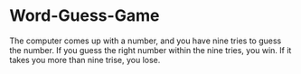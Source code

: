 # Word-Guess-Game

The computer comes up with a number,
and you have nine tries to guess the 
number.
If you guess the right number within
the nine tries, you win.
If it takes you more than nine trise, 
you lose.